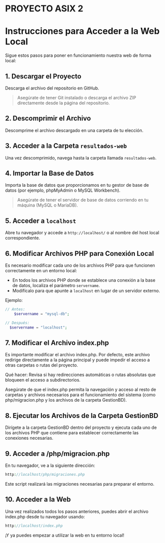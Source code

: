 # PROYECTO ASIX 2

# Instrucciones para Acceder a la Web Local

Sigue estos pasos para poner en funcionamiento nuestra web de forma local:

## 1. Descargar el Proyecto

Descarga el archivo del repositorio en GitHub.

> Asegúrate de tener Git instalado o descarga el archivo ZIP directamente desde la página del repositorio.

## 2. Descomprimir el Archivo

Descomprime el archivo descargado en una carpeta de tu elección.

## 3. Acceder a la Carpeta `resultados-web`

Una vez descomprimido, navega hasta la carpeta llamada `resultados-web`.

## 4. Importar la Base de Datos

Importa la base de datos que proporcionamos en tu gestor de base de datos (por ejemplo, phpMyAdmin o MySQL Workbench).

> Asegúrate de tener el servidor de base de datos corriendo en tu máquina (MySQL o MariaDB).

## 5. Acceder a `localhost`

Abre tu navegador y accede a `http://localhost/` o al nombre del host local correspondiente.

## 6. Modificar Archivos PHP para Conexión Local

Es necesario modificar cada uno de los archivos PHP para que funcionen correctamente en un entorno local:

- En todos los archivos PHP donde se establece una conexión a la base de datos, localiza el parámetro `servername`.
- Modifícalo para que apunte a `localhost` en lugar de un servidor externo.

Ejemplo:

```php
// Antes:
    $servername = "mysql-db";

// Después:
  $servername = "localhost";
```

## 7. Modificar el Archivo index.php
Es importante modificar el archivo index.php. Por defecto, este archivo redirige directamente a la página principal y puede impedir el acceso a otras carpetas o rutas del proyecto.

Qué hacer:
Revisa si hay redirecciones automáticas o rutas absolutas que bloqueen el acceso a subdirectorios.

Asegúrate de que el index.php permita la navegación y acceso al resto de carpetas y archivos necesarios para el funcionamiento del sistema (como php/migracion.php y los archivos de la carpeta GestionBD).

## 8. Ejecutar los Archivos de la Carpeta GestionBD
Dirígete a la carpeta GestionBD dentro del proyecto y ejecuta cada uno de los archivos PHP que contiene para establecer correctamente las conexiones necesarias.

## 9. Acceder a /php/migracion.php
En tu navegador, ve a la siguiente dirección:

```php 
http://localhost/php/migraciones.php
```
Este script realizará las migraciones necesarias para preparar el entorno.

## 10. Acceder a la Web
Una vez realizados todos los pasos anteriores, puedes abrir el archivo index.php desde tu navegador usando:

```php
http://localhost/index.php

```
¡Y ya puedes empezar a utilizar la web en tu entorno local!
